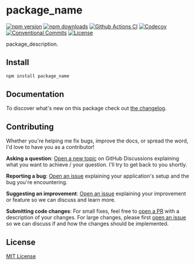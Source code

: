 <!--

TODO: Replace all on all files:
- package_name
- package_description
- github_org_slash_github_repo

-->

# package_name

[![npm version][npm-version-src]][npm-version-href]
[![npm downloads][npm-downloads-src]][npm-downloads-href]
[![Github Actions CI][github-actions-ci-src]][github-actions-ci-href]
[![Codecov][codecov-src]][codecov-href]
[![Conventional Commits][conventional-commits-src]][conventional-commits-href]
[![License][license-src]][license-href]

package_description.

<!--

TODO: Create a small list of package features:

- 🤔 &nbsp;A useful feature;
- 🥴 &nbsp;Another useful feature;
- 🙃 &nbsp;A final useful feature.

 -->

## Install

```bash
npm install package_name
```

## Documentation

To discover what's new on this package check out [the changelog][changelog].

## Contributing

Whether you're helping me fix bugs, improve the docs, or spread the word, I'd love to have you as a contributor!

**Asking a question**: [Open a new topic][repo-question] on GitHub Discussions explaining what you want to achieve / your question. I'll try to get back to you shortly.

**Reporting a bug**: [Open an issue][repo-bug-report] explaining your application's setup and the bug you're encountering.

**Suggesting an improvement**: [Open an issue][repo-feature-request] explaining your improvement or feature so we can discuss and learn more.

**Submitting code changes**: For small fixes, feel free to [open a PR][repo-pull-requests] with a description of your changes. For large changes, please first [open an issue][repo-feature-request] so we can discuss if and how the changes should be implemented.

## License

[MIT License][license]

<!-- Links -->

[changelog]: ./CHANGELOG.md
[license]: ./LICENSE
[repo-question]: https://github.com/github_org_slash_github_repo/discussions
[repo-bug-report]: https://github.com/github_org_slash_github_repo/issues/new?assignees=&labels=bug&template=bug_report.md&title=
[repo-feature-request]: https://github.com/github_org_slash_github_repo/issues/new?assignees=&labels=enhancement&template=feature_request.md&title=
[repo-pull-requests]: https://github.com/github_org_slash_github_repo/pulls

<!-- Badges -->

[npm-version-src]: https://img.shields.io/npm/v/package_name/latest.svg
[npm-version-href]: https://npmjs.com/package/package_name
[npm-downloads-src]: https://img.shields.io/npm/dm/package_name.svg
[npm-downloads-href]: https://npmjs.com/package/package_name
[github-actions-ci-src]: https://github.com/github_org_slash_github_repo/workflows/ci/badge.svg
[github-actions-ci-href]: https://github.com/github_org_slash_github_repo/actions?query=workflow%3Aci
[codecov-src]: https://img.shields.io/codecov/c/github/github_org_slash_github_repo.svg
[codecov-href]: https://codecov.io/gh/github_org_slash_github_repo
[conventional-commits-src]: https://img.shields.io/badge/Conventional%20Commits-1.0.0-yellow.svg
[conventional-commits-href]: https://conventionalcommits.org
[license-src]: https://img.shields.io/npm/l/package_name.svg
[license-href]: https://npmjs.com/package/package_name
